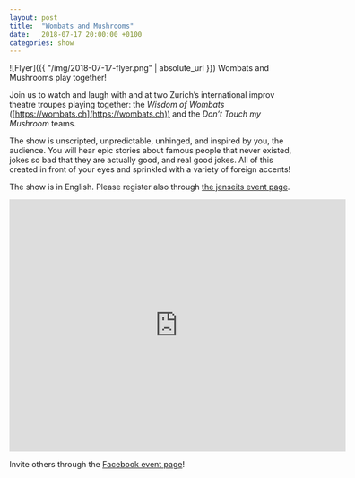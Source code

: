 ```yaml
---
layout: post
title:  "Wombats and Mushrooms"
date:   2018-07-17 20:00:00 +0100
categories: show
---
```

![Flyer]({{ "/img/2018-07-17-flyer.png" | absolute_url }})
Wombats and Mushrooms play together! 

Join us to watch and laugh with and at two Zurich’s international improv theatre troupes playing together: 
the *Wisdom of Wombats* ([https://wombats.ch](https://wombats.ch)) and the *Don’t Touch my Mushroom* teams.

The show is unscripted, unpredictable, unhinged, and inspired by you, the audience. You will hear epic stories about famous people that never existed, jokes so bad that they are actually good, and real good jokes. All of this created in front of your eyes and sprinkled with a variety of foreign accents!

The show is in English. Please register also through 
[the jenseits event page](https://jenseitsimviadukt.ch/event/improtheater-wombats-and-mushrooms/).

<iframe src="https://www.google.com/maps/embed?pb=!1m18!1m12!1m3!1d2701.3164958683724!2d8.52006681583793!3d47.38625731116593!2m3!1f0!2f0!3f0!3m2!1i1024!2i768!4f13.1!3m3!1m2!1s0x47900a15619f4fa9%3A0x124e7e779b279679!2sjenseits+im+Viadukt!5e0!3m2!1sen!2sch!4v1529147583692" width="600" height="450" frameborder="0" style="border:0" allowfullscreen></iframe>

Invite others through the [Facebook event page](https://www.facebook.com/events/548528918877133/?ti=as)!